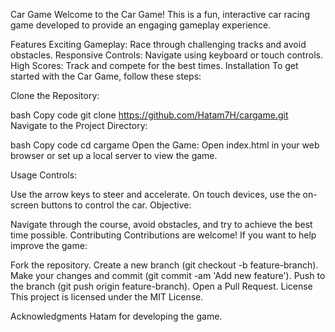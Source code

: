 Car Game
Welcome to the Car Game! This is a fun, interactive car racing game developed to provide an engaging gameplay experience.

Features
Exciting Gameplay: Race through challenging tracks and avoid obstacles.
Responsive Controls: Navigate using keyboard or touch controls.
High Scores: Track and compete for the best times.
Installation
To get started with the Car Game, follow these steps:

Clone the Repository:

bash
Copy code
git clone https://github.com/Hatam7H/cargame.git
Navigate to the Project Directory:

bash
Copy code
cd cargame
Open the Game: Open index.html in your web browser or set up a local server to view the game.

Usage
Controls:

Use the arrow keys to steer and accelerate.
On touch devices, use the on-screen buttons to control the car.
Objective:

Navigate through the course, avoid obstacles, and try to achieve the best time possible.
Contributing
Contributions are welcome! If you want to help improve the game:

Fork the repository.
Create a new branch (git checkout -b feature-branch).
Make your changes and commit (git commit -am 'Add new feature').
Push to the branch (git push origin feature-branch).
Open a Pull Request.
License
This project is licensed under the MIT License.

Acknowledgments
Hatam for developing the game.
